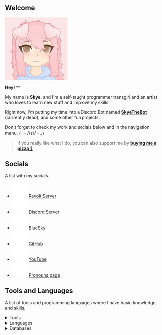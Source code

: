 ## Welcome

<img class="avatar" src="avatar.webp" width="200px" height="200px" draggable="false" title="Skye's Avatar" alt="A digital illustration of a cute dog girl with pastel pink wavy hair, warm brown eyes, and light pink floppy dog ears. She has soft blush on her cheeks, a small smile, and a bone-shaped hair clip on her bangs. She is wearing a light blue hoodie, and the background is a soft pink shade, adding to the overall cozy and adorable vibe." />

**Hey! ^^**

My name is **Skye**, and I'm a self-taught programmer transgirl and an artist who loves to learn new stuff and improve my skills.

Right now, I'm putting my time into a Discord Bot named **[SkyeTheBot](https://skyethebot.xyz/)** (currently dead), and some other fun projects.

Don't forget to check my work and socials below and in the navigation menu. (｡・//ε//・｡)

> If you really like what I do, you can also support me by **[buying me a pizza 🍕](https://buymeacoffee.com/skyethedoggy)**

## Socials

A list with my socials.

- <img class="icon small" src="icons/revoltdotchat.svg"></img> [Revolt Server](https://rvlt.gg/j4b6N4kk)
- <img class="icon small" src="icons/discord.svg"></img> [Discord Server](https://discord.skyedoggy.dev)
- <img class="icon small" src="icons/bluesky.svg"></img> [BlueSky](https://bsky.skyedoggy.dev)
- <img class="icon small" src="icons/github.svg"></img> [GitHub](https://github.com/SkyeTheDoggy)
- <img class="icon small" src="icons/youtube.svg"></img> [YouTube](https://www.youtube.com/@SkyeTheDoggy)
- <img class="icon small" src="icons/pronounsdotpage.svg"></img> [Pronouns.page](https://en.pronouns.page/@skyethedoggy)

## Tools and Languages

A list of tools and programming languages where I have basic knowledge and skills.

<details>
  <summary>Tools</summary>
  <ul class="detailsContent">
    <li><img draggable="false" src="icons/visualstudiocode.svg" class="icon"> VSCode</li>
    <li><img draggable="false" src="icons/nodedotjs.svg" class="icon"> NodeJS</li>
    <li><img draggable="false" src="icons/preact.svg" class="icon"> Preact</li>
    <li><img draggable="false" src="icons/react.svg" class="icon"> React</li>
    <li><img draggable="false" src="icons/vite.svg" class="icon"> Vite</li>
  </ul>
</details>

<details>
  <summary>Languages</summary>
  <ul class="detailsContent">
    <li><img draggable="false" src="icons/javascript.svg" class="icon"> JavaScript</li>
    <li><img draggable="false" src="icons/typescript.svg" class="icon"> TypeScript</li>
    <li><img draggable="false" src="icons/python.svg" class="icon"> Python</li>
    <li><img draggable="false" src="icons/lua.svg" class="icon"> Lua</li>
  </ul>
</details>

<details>
  <summary>Databases</summary>
  <ul class="detailsContent">
    <li><img draggable="false" src="icons/sqlite.svg" class="icon"> SQLite</li>
    <li><img draggable="false" src="icons/mysql.svg" class="icon"> MySQL</li>
    <li><img draggable="false" src="icons/postgresql.svg" class="icon"> PostgreSQL</li>
  </ul>
</details>
